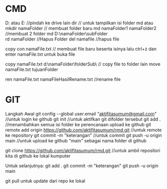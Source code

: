 CMD
===

D: atau E:  //pindah ke drive lain
dir // untuk tampilkan isi folder
md atau mkdir namaFolder // membuat folder baru
md namaFolder1 namaFolder2 //membuat 2 folder
md D:\namaFolder\subFolder\
rd namaFolder //Hapus Folder
del namafile //hapus file

copy con namaFile.txt // membuat file baru beserta isinya lalu ctrl+z dan enter
namaFile.txt untuk buka file

copy namaFile.txt d:\namaFolder\folderSub\ // copy file to folder lain
move namaFile.txt tujuanFolder

ren namaFile.txt namaFileHasilRename.txt //rename file

GIT
===
Langkah Awal
git config --global user.email "aktifitasumum@gmail.com" //untuk login ke github
git init //untuk aktifkan git difolder tersebut
git add . //menambahkan semua isi folder ke perencanaan upload ke github
git remote add origin https://github.com/aktifitasumum/rmd.git  //untuk remote ke repository
git commit -m "keterangan" //untuk commit
git push -u origin main //untuk upload ke github "main" sebagai nama folder di github

git clone https://github.com/aktifitasumum/rmd.git   //untuk ambil repositori kita di github ke lokal kumputer

Untuk selanjutnya:
git add . 
git commit -m "keterangan"
git push -u origin main

git pull untuk update dari repo ke lokal
